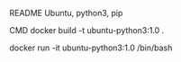 README
  Ubuntu, python3, pip

CMD
  docker build -t ubuntu-python3:1.0 .

  docker run -it ubuntu-python3:1.0 /bin/bash